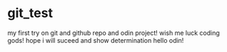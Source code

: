 # git_test
my first try on git and github repo and odin project! 
wish me luck coding gods!
hope i will suceed and show determination
hello odin!